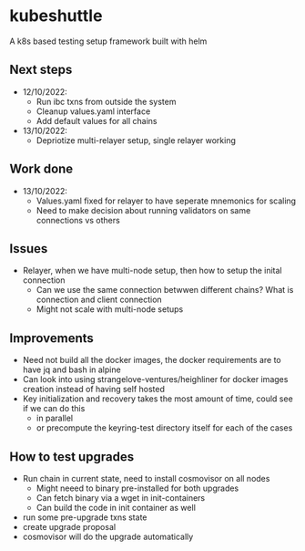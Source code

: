 # kubeshuttle
A k8s based testing setup framework built with helm

## Next steps
* 12/10/2022: 
  * Run ibc txns from outside the system
  * Cleanup values.yaml interface
  * Add default values for all chains
* 13/10/2022:
  * Depriotize multi-relayer setup, single relayer working

## Work done
* 13/10/2022:
  * Values.yaml fixed for relayer to have seperate mnemonics for scaling
  * Need to make decision about running validators on same connections vs others

## Issues
* Relayer, when we have multi-node setup, then how to setup the inital connection
  * Can we use the same connection betwwen different chains? What is connection and client connection
  * Might not scale with multi-node setups

## Improvements
* Need not build all the docker images, the docker requirements are to have jq and bash in alpine
* Can look into using strangelove-ventures/heighliner for docker images creation instead of having self hosted
* Key initialization and recovery takes the most amount of time, could see if we can do this
  * in parallel
  * or precompute the keyring-test directory itself for each of the cases

## How to test upgrades
* Run chain in current state, need to install cosmovisor on all nodes
  * Might neeed to binary pre-installed for both upgrades
  * Can fetch binary via a wget in init-containers
  * Can build the code in init container as well
* run some pre-upgrade txns state
* create upgrade proposal
* cosmovisor will do the upgrade automatically
